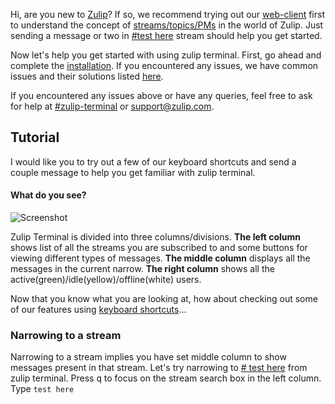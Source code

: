 Hi, are you new to [Zulip](https://github.com/zulip/zulip)? If so, we recommend trying out our [web-client](https://chat.zulip.org) first to understand the concept of [streams/topics/PMs](https://zulip.com/help/about-streams-and-topics) in the world of Zulip. Just sending a message or two in [#test here](https://chat.zulip.org/#narrow/stream/7-test-here) stream should help you get started.

Now let's help you get started with using zulip terminal. First, go ahead and complete the [installation](https://github.com/zulip/zulip-terminal#installation). If you encountered any issues, we have common issues and their solutions listed [here](https://github.com/zulip/zulip-terminal/blob/master/docs/FAQ.md).

If you encountered any issues above or have any queries, feel free to ask for help at [#zulip-terminal](https://chat.zulip.org/#narrow/stream/206-zulip-terminal) or support@zulip.com.

## Tutorial
I would like you to try out a few of our keyboard shortcuts and send a couple message to help you get familiar with zulip terminal.

#### What do you see?
![Screenshot](https://user-images.githubusercontent.com/9568999/106061037-b659a580-60a9-11eb-8ff8-ea1c54ac9084.png)

Zulip Terminal is divided into three columns/divisions.
**The left column** shows list of all the streams you are subscribed to and some buttons for viewing different types of messages.
**The middle column** displays all the messages in the current narrow.
**The right column** shows all the active(green)/idle(yellow)/offline(white) users.

Now that you know what you are looking at, how about checking out some of our features using [keyboard shortcuts](https://github.com/zulip/zulip-terminal#hot-keys)...

### Narrowing to a stream
Narrowing to a stream implies you have set middle column to show messages present in that stream. Let's try narrowing to [# test here](https://chat.zulip.org/#narrow/stream/7-test-here) from zulip terminal. Press <kbd>q</kbd> to focus on  the stream search box in the left column. Type `test here`

